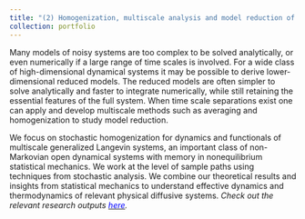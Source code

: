```yaml
---
title: "(2) Homogenization, multiscale analysis and model reduction of open dynamical systems"
collection: portfolio
---
```

Many models of noisy systems are too complex to be solved analytically, or even numerically if a large range of time scales is involved. For a wide class of high-dimensional dynamical systems it may be possible to derive lower-dimensional reduced models. The reduced models are often simpler to solve analytically and faster to integrate numerically, while still retaining the essential features of the full system. When time scale separations exist one can apply and develop multiscale methods such as averaging and homogenization to study model reduction. 

We focus on stochastic homogenization for dynamics and functionals of multiscale generalized Langevin systems, an important class of non-Markovian open dynamical systems with memory in nonequilibrium statistical mechanics. We work at the level of sample paths using techniques from stochastic analysis. We combine our theoretical results and insights from statistical mechanics to understand effective dynamics and thermodynamics of relevant physical diffusive systems. <i>Check out the relevant research outputs [<font color = "blue">here</font>](https://shoelim.github.io/publications/).</i>
<br>
<br>

